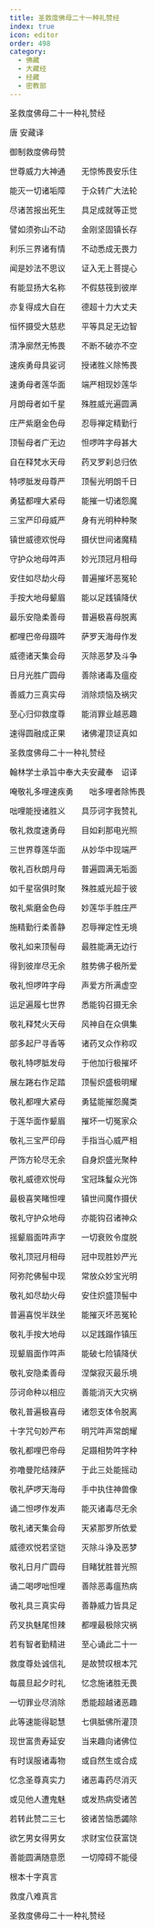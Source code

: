 ```yaml
---
title: 圣救度佛母二十一种礼赞经
index: true
icon: editor
order: 498
category:
  - 佛藏
  - 大藏经
  - 经藏
  - 密教部
---
```


  圣救度佛母二十一种礼赞经  

唐 安藏译  

御制救度佛母赞  

世尊威力大神通　　无惊怖畏安乐住  

能灭一切诸垢障　　于众转广大法轮  

尽诸苦报出死生　　具足成就等正觉  

譬如须弥山不动　　金刚坚固镇长存  

利乐三界诸有情　　不动悉成无畏力  

闻是妙法不思议　　证入无上菩提心  

有能显扬大名称　　不假慈筏到彼岸  

亦复得成大自在　　德超十力大丈夫  

恒怀摄受大慈悲　　平等具足无边智  

清净廓然无怖畏　　不断不破亦不空  

速疾勇母具娑诃　　授诸胜义除怖畏  

速勇母者莲华面　　端严相现妙莲华  

月朗母者如千星　　殊胜威光遍圆满  

庄严紫磨金色母　　忍辱禅定精勤行  

顶髻母者广无边　　怛啰吽字母甚大  

自在释梵水天母　　药叉罗刹总归依  

特啰胝发母尊严　　顶髻光明朗千日  

勇猛都哩大紧母　　能摧一切诸怨魔  

三宝严印母威严　　身有光明种种聚  

镇世威德欢悦母　　摄伏世间诸魔精  

守护众地母吽声　　妙光顶冠月相母  

安住如尽劫火母　　普遍摧坏恶冤轮  

手按大地母颦眉　　能以足践镇降伏  

最乐安隐柔善母　　普遍极喜母脱离  

都哩巴帝母蹑吽　　萨罗天海母作发  

威德诸天集会母　　灭除恶梦及斗争  

日月光胜广圆母　　善除诸毒及瘟疫  

善威力三真实母　　消除烦恼及祸灾  

至心归仰救度尊　　能消罪业越恶趣  

速得圆融成正果　　诸佛灌顶证真如  

圣救度佛母二十一种礼赞经  

翰林学士承旨中奉大夫安藏奉　诏译  

唵敬礼多哩速疾勇　　咄多哩者除怖畏  

咄哩能授诸胜义　　具莎诃字我赞礼  

敬礼救度速勇母　　目如刹那电光照  

三世界尊莲华面　　从妙华中现端严  

敬礼百秋朗月母　　普遍圆满无垢面  

如千星宿俱时聚　　殊胜威光超于彼  

敬礼紫磨金色母　　妙莲华手胜庄严  

施精勤行柔善静　　忍辱禅定性无境  

敬礼如来顶髻母　　最胜能满无边行  

得到彼岸尽无余　　胜势佛子极所爱  

敬礼怛啰吽字母　　声爱方所满虚空  

运足遍履七世界　　悉能钩召摄无余  

敬礼释梵火天母　　风神自在众俱集  

部多起尸寻香等　　诸药叉众作称叹  

敬礼特啰胝发母　　于他加行极摧坏  

展左踡右作足踏　　顶髻炽盛极明耀  

敬礼都哩大紧母　　勇猛能摧怨魔类  

于莲华面作颦眉　　摧坏一切冤家众  

敬礼三宝严印母　　手指当心威严相  

严饰方轮尽无余　　自身炽盛光聚种  

敬礼威德欢悦母　　宝冠珠鬘众光饰  

最极喜笑睹怛哩　　镇世间魔作摄伏  

敬礼守护众地母　　亦能钩召诸神众  

摇颦眉面吽声字　　一切衰败令度脱  

敬礼顶冠月相母　　冠中现胜妙严光  

阿弥陀佛髻中现　　常放众妙宝光明  

敬礼如尽劫火母　　安住炽盛顶髻中  

普遍喜悦半趺坐　　能摧灭坏恶冤轮  

敬礼手按大地母　　以足践蹋作镇压  

现颦眉面作吽声　　能破七险镇降伏  

敬礼安隐柔善母　　涅槃寂灭最乐境  

莎诃命种以相应　　善能消灭大灾祸  

敬礼普遍极喜母　　诸怨支体令脱离  

十字咒句妙严布　　明咒吽声常朗耀  

敬礼都哩巴帝母　　足蹑相势吽字种  

弥噜曼陀结辣萨　　于此三处能摇动  

敬礼萨啰天海母　　手中执住神兽像  

诵二怛啰作发声　　能灭诸毒尽无余  

敬礼诸天集会母　　天紧那罗所依爱  

威德欢悦若坚铠　　灭除斗诤及恶梦  

敬礼日月广圆母　　目睹犹胜普光照  

诵二喝啰咄怛哩　　善除恶毒瘟热病  

敬礼具三真实母　　善静威力皆具足  

药叉执魅尾怛辣　　都哩最极除灾祸  

若有智者勤精进　　至心诵此二十一  

救度尊处诚信礼　　是故赞叹根本咒  

每晨旦起夕时礼　　忆念施诸胜无畏  

一切罪业尽消除　　悉能超越诸恶趣  

此等速能得聪慧　　七俱胝佛所灌顶  

现世富贵寿延安　　当来趣向诸佛位  

有时误服诸毒物　　或自然生或合成  

忆念圣尊真实力　　诸恶毒药尽消灭  

或见他人遭鬼魅　　或发热病受诸苦  

若转此赞二三七　　彼诸苦恼悉蠲除  

欲乞男女得男女　　求财宝位获富饶  

善能圆满随意愿　　一切障碍不能侵  

根本十字真言  

救度八难真言  

圣救度佛母二十一种礼赞经  
